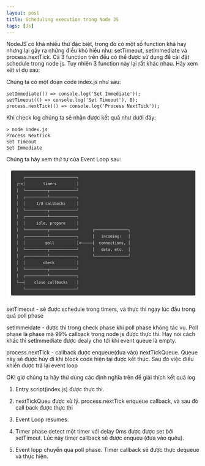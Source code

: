 ```yaml
---
layout: post
title: Scheduling execution trong Node JS
tags: [Js]
---
```


NodeJS có khá nhiều thứ đặc biệt, trong đó có một số function khá hay nhưng lại gây ra những điều khó hiểu như: setTimeout, setImmediate và process.nextTick. 
Cả 3 function trên đều có thể được sử dụng để cài đặt schedule trong node js. Tuy nhiên 3 function này lại rất khác nhau. Hãy xem xét ví dụ sau: 

Chúng ta có một đoạn code index.js như sau:
~~~~
setImmediate(() => console.log('Set Immediate'));
setTimeout(() => console.log('Set Timeout'), 0);
process.nextTick(() => console.log('Process NextTick'));
~~~~

Khi check log chúng ta sẽ nhận được kết quả như dưới đây: 

~~~~
> node index.js
Process NextTick
Set Timeout
Set Immediate
~~~~

Chúng ta hãy xem thứ tự của Event Loop sau:

![Event loop order](/img/event-loop-order.png "Event loop order")

setTimeout - sẽ được schedule trong timers, và thực thi ngay lúc đầu trong quá poll phase

setImmeidate - được thi trong check phase khi poll phase không tác vụ. Poll phase là phase mà 99% callback trong node js được thực thi. Hay nói cách khác thì setImmediate được dealy cho tới khi event queue là empty. 

process.nextTick - callback được enqueue(đưa vào) nextTickQueue. Queue này sẽ được hủy đi khi block code hiện tại được kết thúc. Sau đó việc điều khiển được trả lại event loop

OK! giờ chúng ta hãy thử dùng các định nghĩa trên để giải thích kết quả log

1. Entry script(index.js) được thực thi.

2. nextTickQueu được xử lý. process.nextTick enqueue callback, và sau đó call back được thực thi 

3. Event Loop resumes. 

4. Timer phase detect một timer với delay 0ms được được set bởi setTimout. Lúc này timer callback sẽ được enqueu (đưa vào quêu). 

5. Event lopp chuyển qua poll phase. Timer callback sẽ được thực dequeue và thực hiện.


